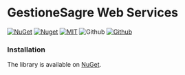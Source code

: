 # GestioneSagre Web Services

[![NuGet](https://img.shields.io/nuget/v/GestioneSagre.Web.Services.svg?logo=nuget&style=for-the-badge)](https://www.nuget.org/packages/GestioneSagre.Web.Services)
[![Nuget](https://img.shields.io/nuget/dt/GestioneSagre.Web.Services.svg?logo=nuget&style=for-the-badge)](https://www.nuget.org/packages/GestioneSagre.Web.Services)
[![MIT](https://img.shields.io/github/license/GestioneSagre/GestioneSagre.Web.Services?logo=github&style=for-the-badge)](https://github.com/GestioneSagre/GestioneSagre.Web.Services/blob/master/LICENSE)
![Github](https://img.shields.io/github/last-commit/GestioneSagre/GestioneSagre.Web.Services?logo=github&style=for-the-badge)
[![Github](https://img.shields.io/github/contributors/GestioneSagre/GestioneSagre.Web.Services?logo=github&style=for-the-badge)](https://github.com/GestioneSagre/GestioneSagre.Web.Services/graphs/contributors)


### Installation

The library is available on [NuGet](https://www.nuget.org/packages/GestioneSagre.Web.Services).
